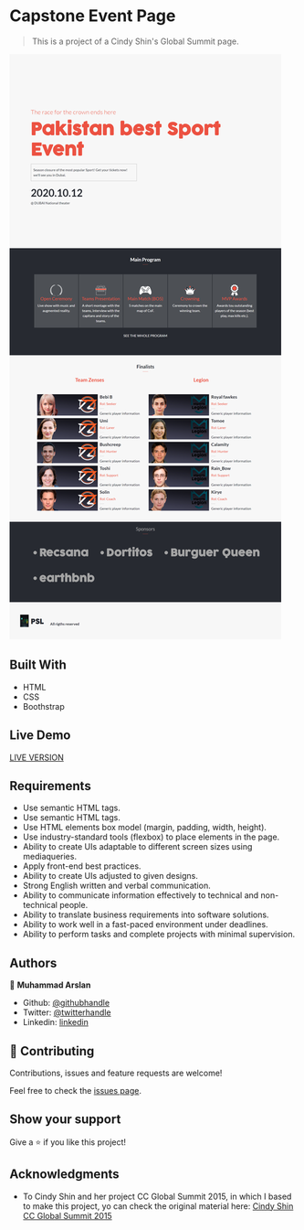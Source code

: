 # Capstone Event Page

> This is a project of a Cindy Shin's Global Summit page.

![screenshot](./screenshot.png)

## Built With

- HTML
- CSS
- Boothstrap

## Live Demo

[LIVE VERSION](https://raw.githack.com/arslanbisharat/conference-page/main-branch/Index.html)

## Requirements

- Use semantic HTML tags.
- Use semantic HTML tags.
- Use HTML elements box model (margin, padding, width, height).
- Use industry-standard tools (flexbox) to place elements in the page.
- Ability to create UIs adaptable to different screen sizes using mediaqueries.
- Apply front-end best practices.
- Ability to create UIs adjusted to given designs.
- Strong English written and verbal communication.
- Ability to communicate information effectively to technical and non-technical people.
- Ability to translate business requirements into software solutions.
- Ability to work well in a fast-paced environment under deadlines.
- Ability to perform tasks and complete projects with minimal supervision.

## Authors

👤 **Muhammad Arslan**

- Github: [@githubhandle](https://github.com/arslanbisharat)
- Twitter: [@twitterhandle](https://twitter.com/arslan_bisharat)
- Linkedin: [linkedin](https://www.linkedin.com/in/muhammad-arslan-2020bb156)

## 🤝 Contributing

Contributions, issues and feature requests are welcome!

Feel free to check the [issues page](https://github.com/arslanbisharat/conference-page/issues).

## Show your support

Give a ⭐️ if you like this project!

## Acknowledgments

- To Cindy Shin and her project CC Global Summit 2015, in which I based to make this project, yo can check the original material here: [Cindy Shin CC Global Summit 2015](https://www.behance.net/gallery/29845175/CC-Global-Summit-2015)
